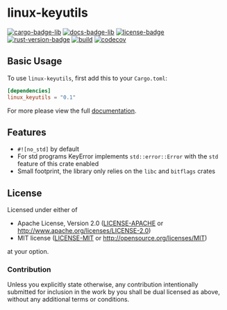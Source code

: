 # linux-keyutils
[![cargo-badge-lib][]][cargo-lib] [![docs-badge-lib][]][docs-lib] [![license-badge][]][license] [![rust-version-badge][]][rust-version] [![build][]][build-url] [![codecov][]][codecov-url]

## Basic Usage

To use `linux-keyutils`, first add this to your `Cargo.toml`:

```toml
[dependencies]
linux_keyutils = "0.1"
```

For more please view the full [documentation](https://docs.rs/linux-keyutils).

## Features

* `#![no_std]` by default
* For std programs KeyError implements `std::error::Error` with the `std` feature of this crate enabled
* Small footprint, the library only relies on the `libc` and `bitflags` crates

## License

Licensed under either of
 * Apache License, Version 2.0 ([LICENSE-APACHE](LICENSE-APACHE) or http://www.apache.org/licenses/LICENSE-2.0)
 * MIT license ([LICENSE-MIT](LICENSE-MIT) or http://opensource.org/licenses/MIT)

at your option.

### Contribution

Unless you explicitly state otherwise, any contribution intentionally submitted
for inclusion in the work by you shall be dual licensed as above, without any
additional terms or conditions.

[//]: # (badges)
[license-badge]: https://img.shields.io/badge/license-MIT/Apache--2.0-lightgray.svg?style=flat-square
[license]: #license
[rust-version-badge]: https://img.shields.io/badge/rust-latest%20stable-blue.svg?style=flat-square
[rust-version]: #rust-version-policy
[cargo-badge-lib]: https://img.shields.io/crates/v/linux-keyutils.svg?style=flat-square&label=linux-keyutils
[cargo-lib]: https://crates.io/crates/linux-keyutils
[docs-badge-lib]: https://docs.rs/linux-keyutils/badge.svg?style=flat-square
[docs-lib]: https://docs.rs/linux-keyutils
[codecov]: https://img.shields.io/codecov/c/github/landhb/linux-keyutils?style=flat-square
[codecov-url]: https://codecov.io/gh/landhb/linux-keyutils
[build]: https://img.shields.io/github/workflow/status/landhb/linux-keyutils/checks/master?style=flat-square
[build-url]: https://github.com/landhb/linux-keyutils/actions?query=workflow%3Achecks